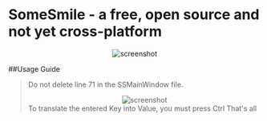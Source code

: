 # SomeSmile - a free, open source and not yet cross-platform

<div align="center">
  <img src="https://github.com/Linuxoid-Anon/SomeSmile/blob/main/SomeSmile/SomeSmileCaptur/5.PNG" alt="screenshot" />
</div>

##Usage Guide
> Do not delete line 71 in the SSMainWindow file.
    <div align="center">
      <img src="https://github.com/Linuxoid-Anon/SomeSmile/blob/main/SomeSmile/SomeSmileCaptur/6.png" alt="screenshot" />
    </div>
> To translate the entered Key into Value, you must press Ctrl
> That's all

